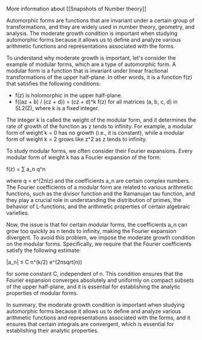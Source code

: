 
More information about [[Snapshots of Number theory]]

Automorphic forms are functions that are invariant under a certain group of transformations, and they are widely used in number theory, geometry, and analysis. The moderate growth condition is important when studying automorphic forms because it allows us to define and analyze various arithmetic functions and representations associated with the forms.

To understand why moderate growth is important, let's consider the example of modular forms, which are a type of automorphic form. A modular form is a function that is invariant under linear fractional transformations of the upper half-plane. In other words, it is a function f(z) that satisfies the following conditions:

-   f(z) is holomorphic in the upper half-plane.
-   f((az + b) / (cz + d)) = (cz + d)^k f(z) for all matrices (a, b, c, d) in SL2(Z), where k is a fixed integer.

The integer k is called the weight of the modular form, and it determines the rate of growth of the function as z tends to infinity. For example, a modular form of weight k = 0 has no growth (i.e., it is constant), while a modular form of weight k = 2 grows like z^2 as z tends to infinity.

To study modular forms, we often consider their Fourier expansions. Every modular form of weight k has a Fourier expansion of the form:

f(z) = ∑ a_n q^n

where q = e^(2πiz) and the coefficients a_n are certain complex numbers. The Fourier coefficients of a modular form are related to various arithmetic functions, such as the divisor function and the Ramanujan tau function, and they play a crucial role in understanding the distribution of primes, the behavior of L-functions, and the arithmetic properties of certain algebraic varieties.

Now, the issue is that for certain modular forms, the coefficients a_n can grow too quickly as n tends to infinity, making the Fourier expansion divergent. To avoid this problem, we impose the moderate growth condition on the modular forms. Specifically, we require that the Fourier coefficients satisfy the following estimate:

|a_n| ≤ C n^(k/2) e^(2πsqrt(n))

for some constant C, independent of n. This condition ensures that the Fourier expansion converges absolutely and uniformly on compact subsets of the upper half-plane, and it is essential for establishing the analytic properties of modular forms.

In summary, the moderate growth condition is important when studying automorphic forms because it allows us to define and analyze various arithmetic functions and representations associated with the forms, and it ensures that certain integrals are convergent, which is essential for establishing their analytic properties.
